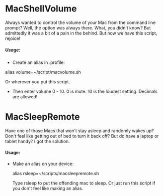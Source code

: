 # MacShellVolume
Always wanted to control the volume of your Mac from the command line prompt? Well, the option was always there. What, you didn't know? But admittedly it was a bit of a pain in the behind. But now we have this script,
rejoice!

##### Usage:
- Create an alias in .profile:

 alias volume=~/script/macvolume.sh

Or wherever you put this script.
- Then enter volume 0 - 10.
0 is mute. 10 is the loudest setting. Decimals are allowed!



# MacSleepRemote
Have one of those Macs that won't stay asleep and randomly wakes up?
Don't feel like getting out of bed to turn it back off?
But do have a laptop or tablet handy? I got the solution.

#### Usage:
- Make an alias on your device:

  alias rsleep=~/scripts/macsleepremote.sh

  Type rsleep to put the offending mac to sleep. Or just run this script if you don't feel like making an alias.
